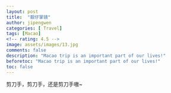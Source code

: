 ```yaml
---
layout: post
title:  "靓仔掌镜"
author: jipengwen
categories: [ Travel]
tags: [Macao]
<!-- rating: 4.5 -->
image: assets/images/13.jpg
comments: false
description: "Macao trip is an important part of our lives!"
beforetoc: "Macao trip is an important part of our lives!"
toc: false
---
```


剪刀手，剪刀手，还是剪刀手嗷~
